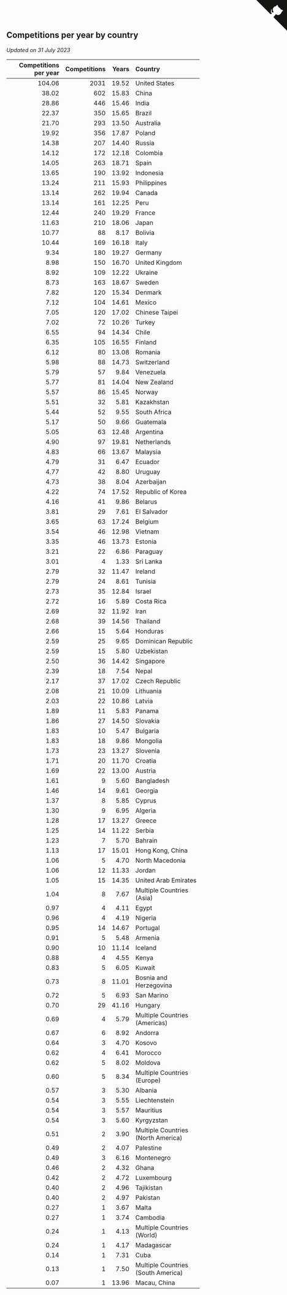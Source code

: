 ## Competitions per year by country

*Updated on 31 July 2023*

| Competitions per year | Competitions | Years | Country |
| ---: | ---: | ---: | :--- |
| 104.06 | 2031 | 19.52 | United States |
| 38.02 | 602 | 15.83 | China |
| 28.86 | 446 | 15.46 | India |
| 22.37 | 350 | 15.65 | Brazil |
| 21.70 | 293 | 13.50 | Australia |
| 19.92 | 356 | 17.87 | Poland |
| 14.38 | 207 | 14.40 | Russia |
| 14.12 | 172 | 12.18 | Colombia |
| 14.05 | 263 | 18.71 | Spain |
| 13.65 | 190 | 13.92 | Indonesia |
| 13.24 | 211 | 15.93 | Philippines |
| 13.14 | 262 | 19.94 | Canada |
| 13.14 | 161 | 12.25 | Peru |
| 12.44 | 240 | 19.29 | France |
| 11.63 | 210 | 18.06 | Japan |
| 10.77 | 88 | 8.17 | Bolivia |
| 10.44 | 169 | 16.18 | Italy |
| 9.34 | 180 | 19.27 | Germany |
| 8.98 | 150 | 16.70 | United Kingdom |
| 8.92 | 109 | 12.22 | Ukraine |
| 8.73 | 163 | 18.67 | Sweden |
| 7.82 | 120 | 15.34 | Denmark |
| 7.12 | 104 | 14.61 | Mexico |
| 7.05 | 120 | 17.02 | Chinese Taipei |
| 7.02 | 72 | 10.26 | Turkey |
| 6.55 | 94 | 14.34 | Chile |
| 6.35 | 105 | 16.55 | Finland |
| 6.12 | 80 | 13.08 | Romania |
| 5.98 | 88 | 14.73 | Switzerland |
| 5.79 | 57 | 9.84 | Venezuela |
| 5.77 | 81 | 14.04 | New Zealand |
| 5.57 | 86 | 15.45 | Norway |
| 5.51 | 32 | 5.81 | Kazakhstan |
| 5.44 | 52 | 9.55 | South Africa |
| 5.17 | 50 | 9.66 | Guatemala |
| 5.05 | 63 | 12.48 | Argentina |
| 4.90 | 97 | 19.81 | Netherlands |
| 4.83 | 66 | 13.67 | Malaysia |
| 4.79 | 31 | 6.47 | Ecuador |
| 4.77 | 42 | 8.80 | Uruguay |
| 4.73 | 38 | 8.04 | Azerbaijan |
| 4.22 | 74 | 17.52 | Republic of Korea |
| 4.16 | 41 | 9.86 | Belarus |
| 3.81 | 29 | 7.61 | El Salvador |
| 3.65 | 63 | 17.24 | Belgium |
| 3.54 | 46 | 12.98 | Vietnam |
| 3.35 | 46 | 13.73 | Estonia |
| 3.21 | 22 | 6.86 | Paraguay |
| 3.01 | 4 | 1.33 | Sri Lanka |
| 2.79 | 32 | 11.47 | Ireland |
| 2.79 | 24 | 8.61 | Tunisia |
| 2.73 | 35 | 12.84 | Israel |
| 2.72 | 16 | 5.89 | Costa Rica |
| 2.69 | 32 | 11.92 | Iran |
| 2.68 | 39 | 14.56 | Thailand |
| 2.66 | 15 | 5.64 | Honduras |
| 2.59 | 25 | 9.65 | Dominican Republic |
| 2.59 | 15 | 5.80 | Uzbekistan |
| 2.50 | 36 | 14.42 | Singapore |
| 2.39 | 18 | 7.54 | Nepal |
| 2.17 | 37 | 17.02 | Czech Republic |
| 2.08 | 21 | 10.09 | Lithuania |
| 2.03 | 22 | 10.86 | Latvia |
| 1.89 | 11 | 5.83 | Panama |
| 1.86 | 27 | 14.50 | Slovakia |
| 1.83 | 10 | 5.47 | Bulgaria |
| 1.83 | 18 | 9.86 | Mongolia |
| 1.73 | 23 | 13.27 | Slovenia |
| 1.71 | 20 | 11.70 | Croatia |
| 1.69 | 22 | 13.00 | Austria |
| 1.61 | 9 | 5.60 | Bangladesh |
| 1.46 | 14 | 9.61 | Georgia |
| 1.37 | 8 | 5.85 | Cyprus |
| 1.30 | 9 | 6.95 | Algeria |
| 1.28 | 17 | 13.27 | Greece |
| 1.25 | 14 | 11.22 | Serbia |
| 1.23 | 7 | 5.70 | Bahrain |
| 1.13 | 17 | 15.01 | Hong Kong, China |
| 1.06 | 5 | 4.70 | North Macedonia |
| 1.06 | 12 | 11.33 | Jordan |
| 1.05 | 15 | 14.35 | United Arab Emirates |
| 1.04 | 8 | 7.67 | Multiple Countries (Asia) |
| 0.97 | 4 | 4.11 | Egypt |
| 0.96 | 4 | 4.19 | Nigeria |
| 0.95 | 14 | 14.67 | Portugal |
| 0.91 | 5 | 5.48 | Armenia |
| 0.90 | 10 | 11.14 | Iceland |
| 0.88 | 4 | 4.55 | Kenya |
| 0.83 | 5 | 6.05 | Kuwait |
| 0.73 | 8 | 11.01 | Bosnia and Herzegovina |
| 0.72 | 5 | 6.93 | San Marino |
| 0.70 | 29 | 41.16 | Hungary |
| 0.69 | 4 | 5.79 | Multiple Countries (Americas) |
| 0.67 | 6 | 8.92 | Andorra |
| 0.64 | 3 | 4.70 | Kosovo |
| 0.62 | 4 | 6.41 | Morocco |
| 0.62 | 5 | 8.02 | Moldova |
| 0.60 | 5 | 8.34 | Multiple Countries (Europe) |
| 0.57 | 3 | 5.30 | Albania |
| 0.54 | 3 | 5.55 | Liechtenstein |
| 0.54 | 3 | 5.57 | Mauritius |
| 0.54 | 3 | 5.60 | Kyrgyzstan |
| 0.51 | 2 | 3.90 | Multiple Countries (North America) |
| 0.49 | 2 | 4.07 | Palestine |
| 0.49 | 3 | 6.16 | Montenegro |
| 0.46 | 2 | 4.32 | Ghana |
| 0.42 | 2 | 4.72 | Luxembourg |
| 0.40 | 2 | 4.96 | Tajikistan |
| 0.40 | 2 | 4.97 | Pakistan |
| 0.27 | 1 | 3.67 | Malta |
| 0.27 | 1 | 3.74 | Cambodia |
| 0.24 | 1 | 4.13 | Multiple Countries (World) |
| 0.24 | 1 | 4.17 | Madagascar |
| 0.14 | 1 | 7.31 | Cuba |
| 0.13 | 1 | 7.50 | Multiple Countries (South America) |
| 0.07 | 1 | 13.96 | Macau, China |


<a href="https://github.com/jonatanklosko/wca_statistics" class="github-corner" aria-label="View source on Github"><svg width="80" height="80" viewBox="0 0 250 250" style="fill:#151513; color:#fff; position: absolute; top: 0; border: 0; right: 0;" aria-hidden="true"><path d="M0,0 L115,115 L130,115 L142,142 L250,250 L250,0 Z"></path><path d="M128.3,109.0 C113.8,99.7 119.0,89.6 119.0,89.6 C122.0,82.7 120.5,78.6 120.5,78.6 C119.2,72.0 123.4,76.3 123.4,76.3 C127.3,80.9 125.5,87.3 125.5,87.3 C122.9,97.6 130.6,101.9 134.4,103.2" fill="currentColor" style="transform-origin: 130px 106px;" class="octo-arm"></path><path d="M115.0,115.0 C114.9,115.1 118.7,116.5 119.8,115.4 L133.7,101.6 C136.9,99.2 139.9,98.4 142.2,98.6 C133.8,88.0 127.5,74.4 143.8,58.0 C148.5,53.4 154.0,51.2 159.7,51.0 C160.3,49.4 163.2,43.6 171.4,40.1 C171.4,40.1 176.1,42.5 178.8,56.2 C183.1,58.6 187.2,61.8 190.9,65.4 C194.5,69.0 197.7,73.2 200.1,77.6 C213.8,80.2 216.3,84.9 216.3,84.9 C212.7,93.1 206.9,96.0 205.4,96.6 C205.1,102.4 203.0,107.8 198.3,112.5 C181.9,128.9 168.3,122.5 157.7,114.1 C157.9,116.9 156.7,120.9 152.7,124.9 L141.0,136.5 C139.8,137.7 141.6,141.9 141.8,141.8 Z" fill="currentColor" class="octo-body"></path></svg></a><style>.github-corner:hover .octo-arm{animation:octocat-wave 560ms ease-in-out}@keyframes octocat-wave{0%,100%{transform:rotate(0)}20%,60%{transform:rotate(-25deg)}40%,80%{transform:rotate(10deg)}}@media (max-width:500px){.github-corner:hover .octo-arm{animation:none}.github-corner .octo-arm{animation:octocat-wave 560ms ease-in-out}}</style>
